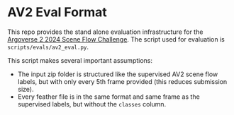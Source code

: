 # AV2 Eval Format

This repo provides the stand alone evaluation infrastructure for the [Argoverse 2 2024 Scene Flow Challenge](https://argoverse.org/sceneflow). The script used for evaluation is `scripts/evals/av2_eval.py`.

This script makes several important assumptions:

 - The input zip folder is structured like the supervised AV2 scene flow labels, but with only every 5th frame provided (this reduces submission size).
 - Every feather file is in the same format and same frame as the supervised labels, but without the `classes` column.
